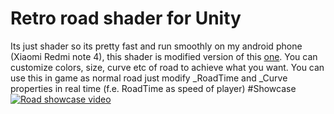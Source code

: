 # Retro road shader for Unity
Its just shader so its pretty fast and run smoothly on my android phone (Xiaomi Redmi note 4), this shader is modified version of 
this [one](https://www.shadertoy.com/view/XtlGW4).
You can customize colors, size, curve etc of road to achieve what you want. You can use this in game as normal road just modify _RoadTime and _Curve properties in real time (f.e. RoadTime as speed of player)
#Showcase
[![Road showcase video](http://img.youtube.com/vi/TtiMAFgrGPA/0.jpg)](https://www.youtube.com/watch?v=TtiMAFgrGPA)
